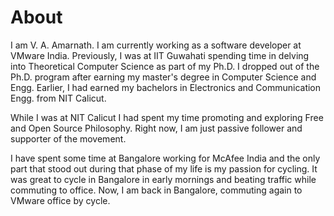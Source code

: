 # About

I am V. A. Amarnath. I am currently working as a software developer at
VMware India. Previously, I was at IIT Guwahati spending time in delving
into Theoretical Computer Science as part of my Ph.D. I dropped out of the
Ph.D. program after earning my master's degree in Computer Science and Engg.
Earlier, I had earned my bachelors in Electronics and Communication Engg. from
NIT Calicut.

While I was at NIT Calicut I had spent my time promoting and exploring
Free and Open Source Philosophy. Right now, I am just passive follower and supporter
of the movement.

I have spent some time at Bangalore working for McAfee India and the only part
that stood out during that phase of my life is my passion for cycling. It was
great to cycle in Bangalore in early mornings and beating traffic while commuting
to office. Now, I am back in Bangalore, commuting again to VMware office by cycle.
